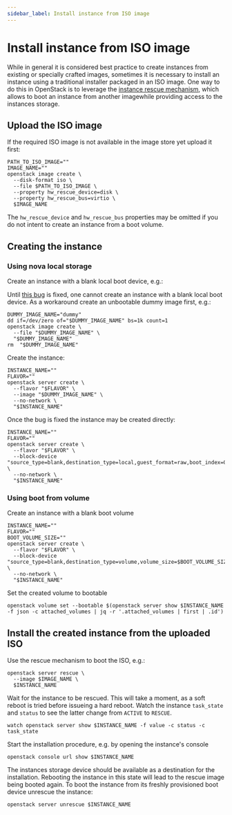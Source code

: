 ```yaml
---
sidebar_label: Install instance from ISO image
---
```


# Install instance from ISO image

While in general it is considered best practice to create instances from existing or specially crafted images, sometimes it is necessary to install an instance using a traditional installer packaged in an ISO image.
One way to do this in OpenStack is to leverage the [instance rescue mechanism](https://docs.openstack.org/nova/latest/user/rescue.html), which allows to boot an instance from another imagewhile providing access to the instances storage.

## Upload the ISO image

If the required ISO image is not available in the image store yet upload it first:

```
PATH_TO_ISO_IMAGE=""
IMAGE_NAME=""
openstack image create \
  --disk-format iso \
  --file $PATH_TO_ISO_IMAGE \
  --property hw_rescue_device=disk \
  --property hw_rescue_bus=virtio \
  $IMAGE_NAME
```

The `hw_rescue_device` and `hw_rescue_bus` properties may be omitted if you do not intent to create an instance from a boot volume.

## Creating the instance

### Using nova local storage

Create an instance with a blank local boot device, e.g.:

Until [this bug](https://bugs.launchpad.net/nova/+bug/2090926) is fixed, one cannot create an instance with a blank local boot device. As a workaround create an unbootable dummy image first, e.g.:

```
DUMMY_IMAGE_NAME="dummy"
dd if=/dev/zero of="$DUMMY_IMAGE_NAME" bs=1k count=1
openstack image create \
  --file "$DUMMY_IMAGE_NAME" \
  "$DUMMY_IMAGE_NAME"
rm  "$DUMMY_IMAGE_NAME"
```

Create the instance:

```
INSTANCE_NAME=""
FLAVOR=""
openstack server create \
  --flavor "$FLAVOR" \
  --image "$DUMMY_IMAGE_NAME" \
  --no-network \
  "$INSTANCE_NAME"
```

Once the bug is fixed the instance may be created directly:

```
INSTANCE_NAME=""
FLAVOR=""
openstack server create \
  --flavor "$FLAVOR" \
  --block-device "source_type=blank,destination_type=local,guest_format=raw,boot_index=0" \
  --no-network \
  "$INSTANCE_NAME"
```

### Using boot from volume

Create an instance with a blank boot volume

```
INSTANCE_NAME=""
FLAVOR=""
BOOT_VOLUME_SIZE=""
openstack server create \
  --flavor "$FLAVOR" \
  --block-device "source_type=blank,destination_type=volume,volume_size=$BOOT_VOLUME_SIZE,boot_index=0" \
  --no-network \
  "$INSTANCE_NAME"
```

Set the created volume to bootable

```
openstack volume set --bootable $(openstack server show $INSTANCE_NAME -f json -c attached_volumes | jq -r '.attached_volumes | first | .id')
```

## Install the created instance from the uploaded ISO 

Use the rescue mechanism to boot the ISO, e.g.:

```
openstack server rescue \
  --image $IMAGE_NAME \
  $INSTANCE_NAME
```

Wait for the instance to be rescued. This will take a moment, as a soft reboot is tried before issueing a hard reboot.
Watch the instance `task_state` and `status` to see the latter change from `ACTIVE` to `RESCUE`.

```
watch openstack server show $INSTANCE_NAME -f value -c status -c task_state
```

Start the installation procedure, e.g. by opening the instance's console

```
openstack console url show $INSTANCE_NAME
```

The instances storage device should be available as a destination for the installation.
Rebooting the instance in this state will lead to the rescue image being booted again.
To boot the instance from its freshly provisioned boot device unrescue the instance:

```
openstack server unrescue $INSTANCE_NAME
```
